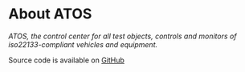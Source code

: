 # About ATOS

*ATOS, the control center for all test objects, controls and monitors of iso22133-compliant vehicles and equipment.*

Source code is available on [GitHub](https://github.com/RI-SE/ATOS)